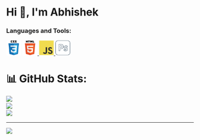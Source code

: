 <h1 align="left">Hi 👋, I'm Abhishek</h1>

<h3 align="left">Languages and Tools:</h3>
<p align="left"  <a href="https://www.w3schools.com/css/" target="_blank" rel="noreferrer"> <img src="https://raw.githubusercontent.com/devicons/devicon/master/icons/css3/css3-original-wordmark.svg" alt="css3" width="40" height="40"/> </a> <a href="https://www.w3.org/html/" target="_blank" rel="noreferrer"> <img src="https://raw.githubusercontent.com/devicons/devicon/master/icons/html5/html5-original-wordmark.svg" alt="html5" width="40" height="40"/> </a> <a href="https://developer.mozilla.org/en-US/docs/Web/JavaScript" target="_blank" rel="noreferrer"> <img src="https://raw.githubusercontent.com/devicons/devicon/master/icons/javascript/javascript-original.svg" alt="javascript" width="40" height="40"/> </a> <a href="https://www.photoshop.com/en" target="_blank" rel="noreferrer"> <img src="https://raw.githubusercontent.com/devicons/devicon/master/icons/photoshop/photoshop-line.svg" alt="photoshop" width="40" height="40"/> </a> </p>

# 📊 GitHub Stats:
![](https://github-readme-stats.vercel.app/api?username=imA05-in&theme=dark&hide_border=false&include_all_commits=false&count_private=false)<br/>
![](https://github-readme-streak-stats.herokuapp.com/?user=imA05-in&theme=dark&hide_border=false)<br/>
![](https://github-readme-stats.vercel.app/api/top-langs/?username=imA05-in&theme=dark&hide_border=false&include_all_commits=false&count_private=false&layout=compact)

---
[![](https://visitcount.itsvg.in/api?id=imA05-in&icon=0&color=0)](https://visitcount.itsvg.in)
